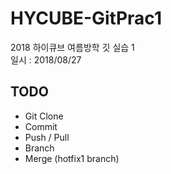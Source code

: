 # HYCUBE-GitPrac1
2018 하이큐브 여름방학 깃 실습 1  
일시 : 2018/08/27

## TODO
- Git Clone
- Commit
- Push / Pull
- Branch
- Merge (hotfix1 branch)